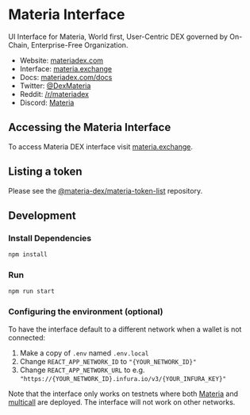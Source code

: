 # Materia Interface

UI Interface for Materia, World first, User-Centric DEX governed by On-Chain, Enterprise-Free Organization.

- Website: [materiadex.com](https://materiadex.com)
- Interface: [materia.exchange](https://materia.exchange)
- Docs: [materiadex.com/docs](https://materiadex.com/docs/materia)
- Twitter: [@DexMateria](https://twitter.com/DexMateria)
- Reddit: [/r/materiadex](https://www.reddit.com/r/materiadex)
- Discord: [Materia](https://discord.gg/b9UUZzC82d)

## Accessing the Materia Interface

To access Materia DEX interface visit [materia.exchange](https://materia.exchange).

## Listing a token

Please see the [@materia-dex/materia-token-list](https://github.com/materia-dex/materia-token-list) repository.

## Development

### Install Dependencies

```bash
npm install
```

### Run

```bash
npm run start
```

### Configuring the environment (optional)

To have the interface default to a different network when a wallet is not connected:

1. Make a copy of `.env` named `.env.local`
2. Change `REACT_APP_NETWORK_ID` to `"{YOUR_NETWORK_ID}"`
3. Change `REACT_APP_NETWORK_URL` to e.g. `"https://{YOUR_NETWORK_ID}.infura.io/v3/{YOUR_INFURA_KEY}"` 

Note that the interface only works on testnets where both [Materia](https://materiadex.com/docs/materia/smart-contracts) and 
[multicall](https://github.com/makerdao/multicall) are deployed. The interface will not work on other networks.